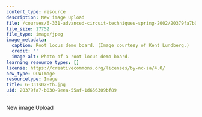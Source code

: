 ```yaml
---
content_type: resource
description: New image Upload
file: /courses/6-331-advanced-circuit-techniques-spring-2002/20379fa7b0309eea55af1d656309bf89_6-331s02-th.jpg
file_size: 17752
file_type: image/jpeg
image_metadata:
  caption: Root locus demo board. (Image courtesy of Kent Lundberg.)
  credit: ''
  image-alt: Photo of a root locus demo board.
learning_resource_types: []
license: https://creativecommons.org/licenses/by-nc-sa/4.0/
ocw_type: OCWImage
resourcetype: Image
title: 6-331s02-th.jpg
uid: 20379fa7-b030-9eea-55af-1d656309bf89
---
```

New image Upload